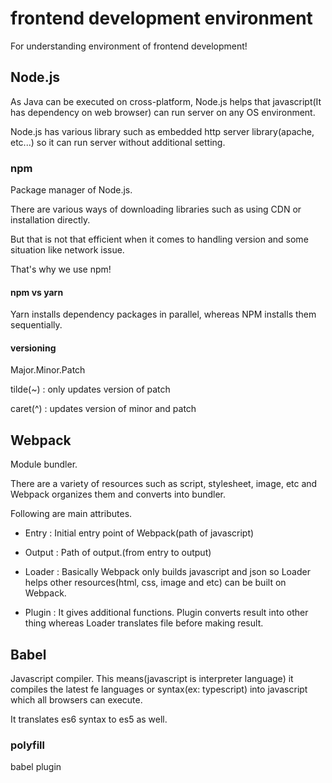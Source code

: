 # frontend development environment

For understanding environment of frontend development!


## Node.js

As Java can be executed on cross-platform, 
Node.js helps that javascript(It has dependency on web browser) can run server on any OS environment.

Node.js has various library such as embedded http server library(apache, etc...) 
so it can run server without additional setting.

### npm

Package manager of Node.js.

There are various ways of downloading libraries such as using CDN or installation directly.

But that is not that efficient when it comes to handling version and some situation like network issue.

That's why we use npm!

#### npm vs yarn

Yarn installs dependency packages in parallel, whereas NPM installs them sequentially.

#### versioning

Major.Minor.Patch

tilde(~) : only updates version of patch

caret(^) : updates version of minor and patch

## Webpack

Module bundler.

There are a variety of resources such as script, stylesheet, image, etc
and Webpack organizes them and converts into bundler.

Following are main attributes.

* Entry : Initial entry point of Webpack(path of javascript)

* Output : Path of output.(from entry to output)

* Loader : Basically Webpack only builds javascript and json so Loader helps other resources(html, css, image and etc) can be built on Webpack.

* Plugin : It gives additional functions. Plugin converts result into other thing whereas Loader translates file before making result. 


## Babel

Javascript compiler.
This means(javascript is interpreter language) 
it compiles the latest fe languages or syntax(ex: typescript) into javascript which all browsers can execute.

It translates es6 syntax to es5 as well.

### polyfill

babel plugin
